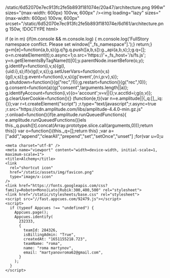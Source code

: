 
/static/6d52070e7ec913fc2fe5b893f181074e/20a47/architecture.png 996w" sizes="(max-width: 600px) 100vw, 600px" /><img loading="lazy" sizes="(max-width: 600px) 100vw, 600px" srcset="/static/6d52070e7ec913fc2fe5b893f181074e/6d161/architecture.png 150w,
!DOCTYPE html>
<html lang="en" xml:lang="en" xmlns="http://www.w3.org/1999/xhtml">
  <head>
    <meta name="referrer" content="same-origin" />
    <script async src="https://www.googletagmanager.com/gtag/js?id=UA-116626517-5"></script> 
          if (e in m) {if(m.console && m.console.log) { m.console.log('FullStory namespace conflict. Please set window["_fs_namespace"].');} return;}
          g=m[e]=function(a,b,s){g.q?g.q.push([a,b,s]):g._api(a,b,s);};g.q=[];
          o=n.createElement(t);o.async=1;o.src='https://'+_fs_host+'/s/fs.js';
          y=n.getElementsByTagName(t)[0];y.parentNode.insertBefore(o,y);
          g.identify=function(i,v,s){g(l,{uid:i},s);if(v)g(l,v,s)};g.setUserVars=function(v,s){g(l,v,s)};g.event=function(i,v,s){g('event',{n:i,p:v},s)};
          g.shutdown=function(){g("rec",!1)};g.restart=function(){g("rec",!0)};
          g.consent=function(a){g("consent",!arguments.length||a)};
          g.identifyAccount=function(i,v){o='account';v=v||{};v.acctId=i;g(o,v)};
          g.clearUserCookie=function(){}
      (function(e,t){var n=e.amplitude||{_q:[],_iq:{}};var r=t.createElement("script")
      ;r.type="text/javascript";r.async=true
      ;r.src="https://cdn.amplitude.com/libs/amplitude-4.4.0-min.gz.js"
      ;r.onload=function(){if(e.amplitude.runQueuedFunctions){
      e.amplitude.runQueuedFunctions()}els
      this._q.push([t].concat(Array.prototype.slice.call(arguments,0)));return this}}
      var o=function(){this._q=[];return this}
      ;var a=["add","append","clearAll","prepend","set","setOnce","unset"]
      ;for(var u=0;u<a.length;u++){s(o,a[u])}n.Identify=o;var c=function(){this._q=[]
      ;return this}
      ;var l=["setProductId","setQuantity","setPrice","setRevenueType","setEventProperties"]
      ;for(var p=0;p<l.length;p++){s(c,l[p])}n.Revenue=c
      ;var d=["init","logEvent","logRevenue","setUserId","setUserProperties","setOptOut","setVersionName","setDomain","setDeviceId","setGlobalUserProperties","identify","clearUserProperties","setGroup","logRevenueV2","regenerateDeviceId","logEventWithTimestamp","logEventWithGroups","setSessionId","resetSessionId"]
      ;function v(e){function t(t){e[t]=function()o=function(e){return function(){heap.push([e].concat(Array.prototype.slice.call(arguments,0)))}},p=["addEventProperties","addUserProperties","clearEventProperties","identify","resetIdentity","removeEventProperty","setEventProperties","track","unsetEventProperty"],c=0;c<p.length;c++)heap[p[c]]=o(p[c])};
      heap.load("4099325469");
      heap.identify('284326');
      heap.addUserProperties( {team_name: "roma", team_id: 284326, tier: 0 });
    </script>

    <meta charset="utf-8" />
    <meta name="viewport" content="width=device-width, initial-scale=1, maximum-scale=1">
    <title>Alchemy</title>
    <link
      rel="shortcut icon"
      href="/static/assets/img/favicon.png"
      type="image/x-icon"
    />
    <link href="https://fonts.googleapis.com/css?family=Roboto+Mono|Lato|Rubik:300,400,500" rel="stylesheet">
    <link href="/static/stylesheets/base.css" rel="stylesheet">
    <script src="//fast.appcues.com/92479.js"></script>
    <script>
      if (typeof Appcues !== "undefined") {
        Appcues.page();
        Appcues.identify(
          232333,
          {
            teamId: 284326,
            isBillingAdmin: "True",
            createdAt: "1651155218.723",
            teamName: "roma",
            name: "roma martynov",
            email: "martyanovroma62@gmail.com",
          }
        );
      }
    </script>
    
<link type="text/css" href="/static/build/dashboard.styles.84013ce0be7b5a20fa69.css" rel="stylesheet" />

  </head>
  <body>
    
<div id="root" />
<script type="text/javascript" src="/static/build/dashboard.84013ce0be7b5a20fa69.js" ></script>

  </body>
</html>
